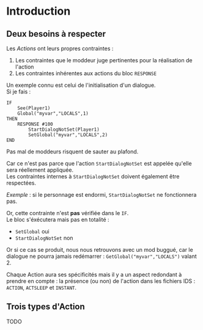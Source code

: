 # Introduction


## Deux besoins à respecter

Les *Actions* ont leurs propres contraintes :
1. Les contraintes que le moddeur juge pertinentes pour la réalisation de l'action
2. Les contraintes inhérentes aux actions du bloc `RESPONSE`


Un exemple connu est celui de l'initialisation d'un dialogue.\
Si je fais :
```cr
IF
    See(Player1)
    Global("myvar","LOCALS",1)
THEN
    RESPONSE #100
        StartDialogNotSet(Player1)
        SetGlobal("myvar","LOCALS",2)
END
```


Pas mal de moddeurs risquent de sauter au plafond.

Car ce n'est pas parce que l'action `StartDialogNotSet` est appelée qu'elle sera réellement appliquée.\
Les contraintes internes à `StartDialogNotSet` doivent également être respectées.

*Exemple* : si le personnage est endormi, `StartDialogNotSet` ne fonctionnera pas.

Or, cette contrainte n'est **pas** vérifiée dans le `IF`.\
Le bloc s'éxécutera mais pas en totalité :
* `SetGlobal` oui
* `StartDialogNotSet` non

Or si ce cas se produit, nous nous retrouvons avec un mod buggué, car le dialogue ne pourra jamais redémarrer : `GetGlobal("myvar","LOCALS")` valant 2.

Chaque Action aura ses spécificités mais il y a un aspect redondant à prendre en compte : la présence (ou non) de l'action dans les fichiers IDS : `ACTION`, `ACTSLEEP` et `INSTANT`.


## Trois types d'Action

TODO

